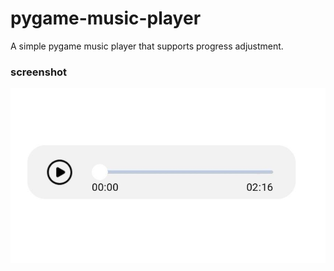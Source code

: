 # pygame-music-player
A simple pygame music player that supports progress adjustment.

### screenshot
![screenshot](./screenshot.jpg)
